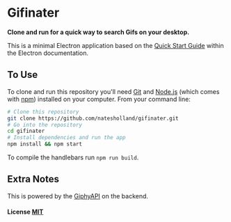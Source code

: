 # Gifinater

**Clone and run for a quick way to search Gifs on your desktop.**

This is a minimal Electron application based on the [Quick Start Guide](http://electron.atom.io/docs/latest/tutorial/quick-start) within the Electron documentation.

## To Use

To clone and run this repository you'll need [Git](https://git-scm.com) and [Node.js](https://nodejs.org/en/download/) (which comes with [npm](http://npmjs.com)) installed on your computer. From your command line:

```bash
# Clone this repository
git clone https://github.com/natesholland/gifinater.git
# Go into the repository
cd gifinater
# Install dependencies and run the app
npm install && npm start
```

To compile the handlebars run `npm run build`.

## Extra Notes

This is powered by the [GiphyAPI](https://github.com/Giphy/GiphyAPI) on the backend.


#### License [MIT](LICENSE.md)
